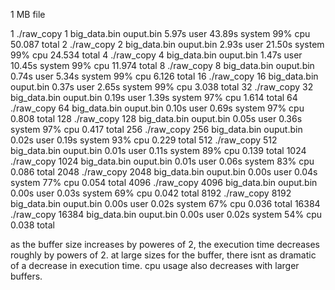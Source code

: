 1 MB file

1    ./raw_copy 1 big_data.bin ouput.bin  5.97s user 43.89s system 99% cpu 50.087 total
2    ./raw_copy 2 big_data.bin ouput.bin  2.93s user 21.50s system 99% cpu 24.534 total
4    ./raw_copy 4 big_data.bin ouput.bin  1.47s user 10.45s system 99% cpu 11.974 total
8    ./raw_copy 8 big_data.bin ouput.bin  0.74s user 5.34s system 99% cpu 6.126 total
16   ./raw_copy 16 big_data.bin ouput.bin  0.37s user 2.65s system 99% cpu 3.038 total
32   ./raw_copy 32 big_data.bin ouput.bin  0.19s user 1.39s system 97% cpu 1.614 total
64   ./raw_copy 64 big_data.bin ouput.bin  0.10s user 0.69s system 97% cpu 0.808 total
128  ./raw_copy 128 big_data.bin ouput.bin  0.05s user 0.36s system 97% cpu 0.417 total
256  ./raw_copy 256 big_data.bin ouput.bin  0.02s user 0.19s system 93% cpu 0.229 total
512  ./raw_copy 512 big_data.bin ouput.bin  0.01s user 0.11s system 89% cpu 0.139 total
1024 ./raw_copy 1024 big_data.bin ouput.bin  0.01s user 0.06s system 83% cpu 0.086 total
2048 ./raw_copy 2048 big_data.bin ouput.bin  0.00s user 0.04s system 77% cpu 0.054 total
4096 ./raw_copy 4096 big_data.bin ouput.bin  0.00s user 0.03s system 69% cpu 0.042 total
8192 ./raw_copy 8192 big_data.bin ouput.bin  0.00s user 0.02s system 67% cpu 0.036 total
16384 ./raw_copy 16384 big_data.bin ouput.bin  0.00s user 0.02s system 54% cpu 0.038 total


as the buffer size increases by poweres of 2, the execution time decreases roughly by powers of 2.
at large sizes for the buffer, there isnt as dramatic of a decrease in execution time.
cpu usage also decreases with larger buffers.